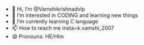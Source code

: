 - 👋 Hi, I’m @Vamshikrishnadvlp
- 👀 I’m interested in CODING and learning new things
- 🌱 I’m currently learning C language
- 📫 How to reach me insta=k.vamshi_2007
- 😄 Pronouns: HE/HIm

<!---
Vamshikrishnadvlp/Vamshikrishnadvlp is a ✨ special ✨ repository because its `README.md` (this file) appears on your GitHub profile.
You can click the Preview link to take a look at your changes.
--->
